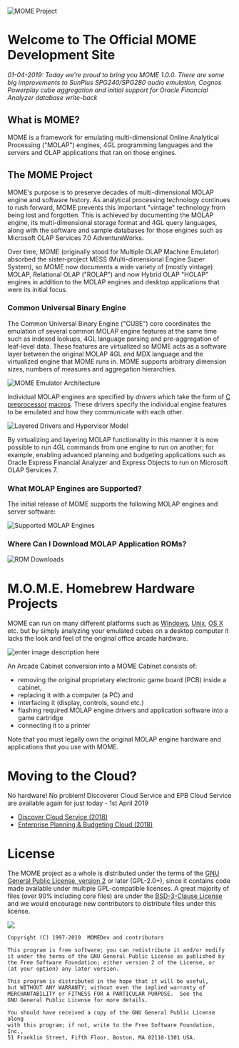 
![MOME Project](https://rittmananalytics.com/s/momeproject.png)

# Welcome to The Official MOME Development Site

_01-04-2019: Today we’re proud to bring you MOME 1.0.0. There are some big improvements to SunPlus SPG240/SPG280 audio emulation, Cognos Powerplay cube aggregation and initial support for Oracle Financial Analyzer database write-back_

## What is MOME? 
MOME is a framework for emulating multi-dimensional Online Analytical Processing ("MOLAP") engines, 4GL programming languages and the servers and OLAP applications that ran on those engines.

## The MOME Project

MOME's purpose is to preserve decades of multi-dimensional MOLAP engine and software history. As analytical processing technology continues to rush forward, MOME prevents this important "vintage" technology from being lost and forgotten. This is achieved by documenting the MOLAP engine, its multi-dimensional storage format and 4GL query languages, along with the software and sample databases for those engines such as Microsoft OLAP Services 7.0 AdventureWorks. 

Over time, MOME (originally stood for Multiple OLAP Machine Emulator) absorbed the sister-project MESS (Multi-dimensional Engine Super System), so MOME now documents a wide variety of (mostly vintage) MOLAP, Relational OLAP ("ROLAP") and now Hybrid OLAP "HOLAP" engines in addition to the MOLAP engines and desktop applications that were its initial focus.

### Common Universal Binary Engine

The Common Universal Binary Engine ("CUBE") core coordinates the emulation of several common MOLAP engine features at the same time such as indexed lookups, 4GL language parsing and pre-aggregation of leaf-level data. These features are virtualized so MOME acts as a software layer between the original MOLAP 4GL and MDX language  and the virtualized engine that MOME runs in. MOME supports arbitrary dimension sizes, numbers of measures and aggregation hierarchies. 

![MOME Emulator Architecture](https://rittmananalytics.com/s/mome_architecture.png)

Individual MOLAP engines are specified by  _drivers_  which take the form of  [C preprocessor](https://en.wikipedia.org/wiki/C_preprocessor "C preprocessor")  [macros](https://en.wikipedia.org/wiki/Macro_(computer_science) "Macro (computer science)"). These drivers specify the individual engine features to be emulated and how they communicate with each other. 

![Layered Drivers and Hypervisor Model](https://rittmananalytics.com/s/layers.png)

By virtualizing and layering MOLAP functionality in this manner it is now possible to run 4GL commands from one engine to run on another; for example, enabling advanced planning and budgeting applications such as Oracle Express Financial Analyzer and Express Objects to run on Microsoft OLAP Services 7. 

### What MOLAP Engines are Supported?

The initial release of MOME supports the following MOLAP engines and server software:

![Supported MOLAP Engines](https://rittmananalytics.com/s/systems.png)

### Where Can I Download MOLAP Application ROMs?

![ROM Downloads](https://rittmananalytics.com/s/roms2.png)

# M.O.M.E. Homebrew Hardware Projects

MOME can run on many different platforms such as [Windows](http://en.wikipedia.org/wiki/Windows), [Unix](http://en.wikipedia.org/wiki/Unix), [OS X](http://en.wikipedia.org/wiki/OS_X) etc. but by simply analyzing your emulated cubes on a desktop computer it lacks the look and feel of the original office arcade hardware.

![enter image description here](https://rittmananalytics.com/s/retrohardware.png)

An Arcade Cabinet conversion into a MOME Cabinet consists of:  
  
-   removing the original proprietary electronic game board (PCB) inside a cabinet,
-   replacing it with a computer (a PC) and
-   interfacing it (display, controls, sound etc.)
-   flashing required MOLAP engine drivers and application software into a game cartridge
-   connecting it to a printer

Note that you must legally own the original MOLAP engine hardware and applications that you use with MOME.

# Moving to the Cloud?

No hardware! No problem! Discoverer Cloud Service and EPB Cloud Service are available again for just today - 1st April 2019

- [Discover Cloud Service (2018)](https://twitter.com/markrittman/status/980422422330560512)
- [Enterprise Planning & Budgeting Cloud (2018)](https://twitter.com/markrittman/status/980592163707936768)

# License

The MOME project as a whole is distributed under the terms of the  [GNU General Public License, version 2](http://opensource.org/licenses/GPL-2.0)  or later (GPL-2.0+), since it contains code made available under multiple GPL-compatible licenses. A great majority of files (over 90% including core files) are under the  [BSD-3-Clause License](http://opensource.org/licenses/BSD-3-Clause)  and we would encourage new contributors to distribute files under this license.

[![](https://camo.githubusercontent.com/d9f2a52ccb094aecca865c7614750675ddf80fdb/687474703a2f2f6f70656e736f757263652e6f72672f74726164656d61726b732f6f70656e736f757263652f4f53492d417070726f7665642d4c6963656e73652d313030783133372e706e67)](http://opensource.org/licenses/GPL-2.0)

```
Copyright (C) 1997-2019  MOMEDev and contributors

This program is free software; you can redistribute it and/or modify
it under the terms of the GNU General Public License as published by
the Free Software Foundation; either version 2 of the License, or
(at your option) any later version.

This program is distributed in the hope that it will be useful,
but WITHOUT ANY WARRANTY; without even the implied warranty of
MERCHANTABILITY or FITNESS FOR A PARTICULAR PURPOSE.  See the
GNU General Public License for more details.

You should have received a copy of the GNU General Public License along
with this program; if not, write to the Free Software Foundation, Inc.,
51 Franklin Street, Fifth Floor, Boston, MA 02110-1301 USA.

